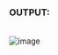 ### OUTPUT:
<br />![image](https://user-images.githubusercontent.com/68191677/125506417-bd2866d6-72a0-41ec-bdf5-ff6e19280b18.png)
<br />
